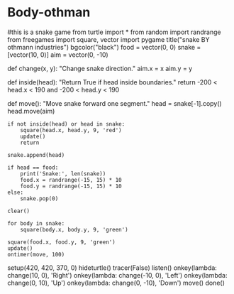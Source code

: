 # Body-othman
#this is a snake game 
from turtle import *
from random import randrange
from freegames import square, vector
import pygame
title("snake BY othmann industries")
bgcolor("black")
food = vector(0, 0)
snake = [vector(10, 0)]
aim = vector(0, -10)

def change(x, y):
    "Change snake direction."
    aim.x = x
    aim.y = y

def inside(head):
    "Return True if head inside boundaries."
    return -200 < head.x < 190 and -200 < head.y < 190

def move():
    "Move snake forward one segment."
    head = snake[-1].copy()
    head.move(aim)

    if not inside(head) or head in snake:
        square(head.x, head.y, 9, 'red')
        update()
        return

    snake.append(head)

    if head == food:
        print('Snake:', len(snake))
        food.x = randrange(-15, 15) * 10
        food.y = randrange(-15, 15) * 10
    else:
        snake.pop(0)

    clear()

    for body in snake:
        square(body.x, body.y, 9, 'green')

    square(food.x, food.y, 9, 'green')
    update()
    ontimer(move, 100)

setup(420, 420, 370, 0)
hideturtle()
tracer(False)
listen()
onkey(lambda: change(10, 0), 'Right')
onkey(lambda: change(-10, 0), 'Left')
onkey(lambda: change(0, 10), 'Up')
onkey(lambda: change(0, -10), 'Down')
move()
done()

